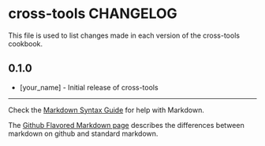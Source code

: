cross-tools CHANGELOG
=====================

This file is used to list changes made in each version of the cross-tools cookbook.

0.1.0
-----
- [your_name] - Initial release of cross-tools

- - -
Check the [Markdown Syntax Guide](http://daringfireball.net/projects/markdown/syntax) for help with Markdown.

The [Github Flavored Markdown page](http://github.github.com/github-flavored-markdown/) describes the differences between markdown on github and standard markdown.
